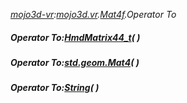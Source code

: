 _[mojo3d-vr](../../modules/mojo3d-vr/mojo3d-vr-module.md):[mojo3d.vr](../../modules/mojo3d/mojo3d-vr.md).[Mat4f](../../modules/mojo3d/mojo3d-vr-mat4f_ext.md).Operator To_
##### Operator To:[HmdMatrix44_t](../../modules/mojo3d-vr/openvr-hmdmatrix44_t.md)(  )
##### Operator To:[std.geom.Mat4](../../modules/std/std-geom-mat4.md)<C>(  )
##### Operator To:[String](../../modules/wonkey/wonkey-types-string.md)(  )
